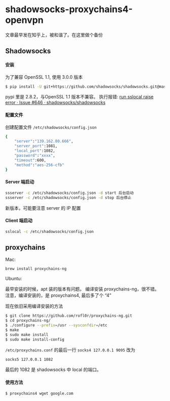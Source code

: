 # shadowsocks-proxychains4-openvpn

文章最早发在知乎上，被和谐了。在这里做个备份

## Shadowsocks

#### 安装

为了兼容 OpenSSL 1.1, 使用 3.0.0 版本

```bash
$ pip install -U git+https://github.com/shadowsocks/shadowsocks.git@master
```

pypi 里是 2.8.2，与OpenSSL 1.1 版本不兼容。
执行报错: [run sslocal raise error · Issue #646 · shadowsocks/shadowsocks](https://github.com/shadowsocks/shadowsocks/issues/646#issuecomment-267977330)

#### 配置文件

创建配置文件 `/etc/shadowsocks/config.json`

```bash
{
    "server":"139.162.80.666",
    "server_port":1081,
    "local_port":1082,
    "password":"xxxx",
    "timeout":600,
    "method":"aes-256-cfb"
}
```

#### Server 端启动

```bash
ssserver -c /etc/shadowsocks/config.json -d start 后台启动
ssserver -c /etc/shadowsocks/config.json -d stop 后台停止
```

新版本，可能要注意 server 的 IP 配置


#### Client 端启动

```bash
sslocal -c /etc/shadowsocks/config.json
```


## proxychains

Mac:

```bash
brew install proxychains-ng
```

Ubuntu:

最早安装的时候，apt 装的版本有问题。
编译安装 proxychains-ng，很不错。
注意，编译安装的，是 proxychains4, 最后多了个 “4”

现在依旧采用编译安装的方法


```bash
$ git clone https://github.com/rofl0r/proxychains-ng.git
$ cd proxychains-ng/
$ ./configure --prefix=/usr --sysconfdir=/etc
$ make
$ sudo make install
$ sudo make install-config
```

`/etc/proxychains.conf` 的最后一行 `socks4 127.0.0.1 9095` 改为

```bash
socks5 127.0.0.1 1082
```

最后的 1082 是 shadowsocks 中 local 的端口。

#### 使用方法

```bash
$ proxychains4 wget google.com
```
